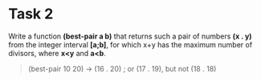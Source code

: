# Task 2

Write a function **(best-pair a b)** that returns such a pair of numbers **(x . y)** from the integer interval **[a;b]**, for which x+y has the maximum number of divisors, where **x<y** and **a<b**.

> (best-pair 10 20) -> (16 . 20) ; or (17 . 19), but not (18 . 18)